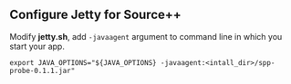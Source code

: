
## Configure Jetty for Source++

Modify **jetty.sh**, add `-javaagent` argument to command line in which you start your app.

```
export JAVA_OPTIONS="${JAVA_OPTIONS} -javaagent:<intall_dir>/spp-probe-0.1.1.jar"
```
